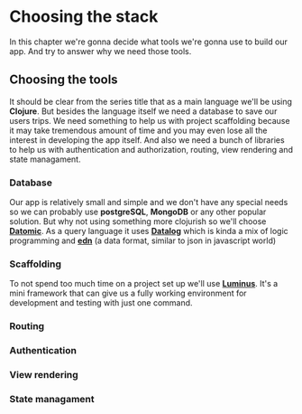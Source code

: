 # Choosing the stack

In this chapter we're gonna decide what tools we're gonna use to build our app. And try to answer why we need those tools. 

## Choosing the tools

It should be clear from the series title that as a main language we'll be using **Clojure**. But besides the language itself we need a database to save our users trips. We need something to help us with project scaffolding because it may take tremendous amount of time and you may even lose all the interest in developing the app itself. And also we need a bunch of libraries to help us with authentication and authorization, routing, view rendering and state managament. 

### Database 

Our app is relatively small and simple and we don't have any special needs so we can probably use **postgreSQL**, **MongoDB** or any other popular solution. But why not using something more clojurish so we'll choose  [**Datomic**][datomic]. As a query language it uses [**Datalog**][datalog] which is kinda a mix of logic programming and [**edn**][edn] (a data format, similar to json in javascript world)

### Scaffolding

To not spend too much time on a project set up we'll use [**Luminus**][luminus]. It's a mini framework that can give us a fully working environment for development and testing with just one command.

### Routing



### Authentication

### View rendering 

### State managament


[datomic]: https://docs.datomic.com/on-prem/getting-started/brief-overview.html
[datalog]: http://www.learndatalogtoday.org/
[edn]: https://github.com/edn-format/edn
[luminus]: http://www.luminusweb.net/
<!--stackedit_data:
eyJoaXN0b3J5IjpbNTk3MjgxMjg4LC05NzI2ODkyOTIsLTE1Mz
A3NDEwNTcsMTg2NzkxMjM4Nyw3MTA1NjM2MzcsMjA3Nzk3ODAw
OSw1ODU3MDczNTgsMjEzOTQ1NDg3NCwzMjIzOTk3MDIsLTE0ND
U4NTY0ODAsLTQ4MTQxOTE0OCwxMjIzNjgwODQ0LC00MzI5OTQx
NjIsLTE0NjM3MDA0NzMsLTEzNDE3ODk3NzRdfQ==
-->
